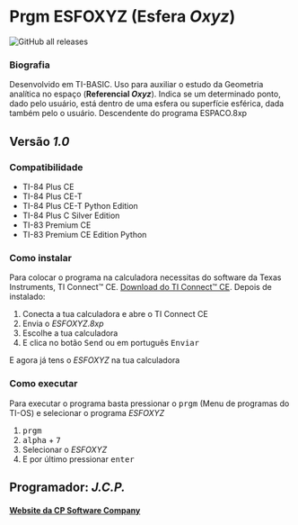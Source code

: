# Prgm ESFOXYZ (Esfera _Oxyz_)

![GitHub all releases](https://img.shields.io/github/downloads/CPSoftwareC/ESFOXYZ.8xp/total?label=Downloads&style=plastic)

### Biografia

Desenvolvido em TI-BASIC. Uso para auxiliar o estudo da Geometria analítica no espaço (**Referencial _Oxyz_**). Indica se um determinado ponto, dado pelo usuário, está dentro de uma esfera ou superfície esférica, dada também pelo o usuário. Descendente do programa ESPACO.8xp

## Versão _1.0_

### Compatibilidade

- TI-84 Plus CE
- TI-84 Plus CE-T
- TI-84 Plus CE-T Python Edition
- TI-84 Plus C Silver Edition
- TI-83 Premium CE
- TI-83 Premium CE Edition Python

### Como instalar

Para colocar o programa na calculadora necessitas do software da Texas Instruments, TI Connect™ CE. [Download do TI Connect™ CE](https://education.ti.com/pt/produtos/computer-software/ti-connect-ce-sw). Depois de instalado:

1. Conecta a tua calculadora e abre o TI Connect CE
2. Envia o _ESFOXYZ.8xp_
3. Escolhe a tua calculadora
4. E clica no botão <kbd>Send</kbd> ou em português <kbd>Enviar</kbd>

E agora já tens o _ESFOXYZ_ na tua calculadora

### Como executar

Para executar o programa basta pressionar o <kbd>prgm</kbd> (Menu de programas do TI-OS) e selecionar o programa _ESFOXYZ_

1. <kbd>prgm</kbd>
2. <kbd>alpha</kbd> + <kbd>7</kbd>
3. Selecionar o _ESFOXYZ_
4. E por último pressionar <kbd>enter</kbd>

## Programador: _J.C.P._

#### [Website da CP Software Company](http://cpsoftwarecompany.epizy.com)
